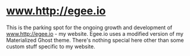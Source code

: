 www.http://egee.io
===================================

This is the parking spot for the ongoing growth and development of www.http://egee.io - my website. Egee.io uses a modified version of my Materialized Ghost theme. There's nothing special here other than some custom stuff specific to my website.
